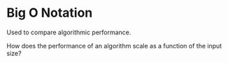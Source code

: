 # Big O Notation

Used to compare algorithmic performance.

How does the performance of an algorithm scale as a function of the input size?



